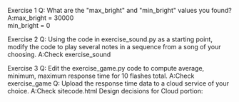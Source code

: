 Exercise 1
Q: What are the "max_bright" and "min_bright" values you found?
    A:max_bright = 30000  
      min_bright = 0

Exercise 2
Q: Using the code in exercise_sound.py as a starting point, modify the code to play several notes in a sequence from a song of your choosing.
    A:Check exercise_sound

Exercise 3
Q: Edit the exercise_game.py code to compute average, minimum, maximum response time for 10 flashes total.
    A:Check exercise_game
Q: Upload the response time data to a cloud service of your choice.
    A:Check sitecode.html
Design decisions for Cloud portion:

